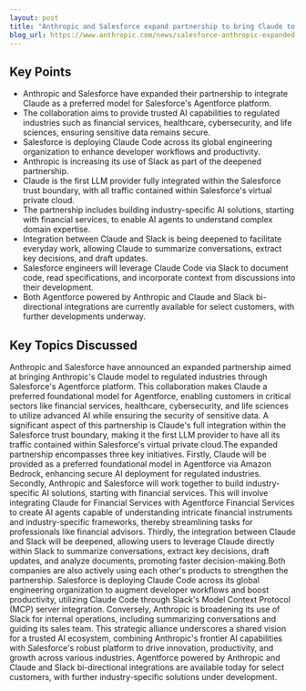 ```yaml
---
layout: post 
title: "Anthropic and Salesforce expand partnership to bring Claude to regulated industries"
blog_url: https://www.anthropic.com/news/salesforce-anthropic-expanded-partnership?utm_source=tldrai 
---
```




## Key Points

- Anthropic and Salesforce have expanded their partnership to integrate Claude as a preferred model for Salesforce's Agentforce platform.
- The collaboration aims to provide trusted AI capabilities to regulated industries such as financial services, healthcare, cybersecurity, and life sciences, ensuring sensitive data remains secure.
- Salesforce is deploying Claude Code across its global engineering organization to enhance developer workflows and productivity.
- Anthropic is increasing its use of Slack as part of the deepened partnership.
- Claude is the first LLM provider fully integrated within the Salesforce trust boundary, with all traffic contained within Salesforce's virtual private cloud.
- The partnership includes building industry-specific AI solutions, starting with financial services, to enable AI agents to understand complex domain expertise.
- Integration between Claude and Slack is being deepened to facilitate everyday work, allowing Claude to summarize conversations, extract key decisions, and draft updates.
- Salesforce engineers will leverage Claude Code via Slack to document code, read specifications, and incorporate context from discussions into their development.
- Both Agentforce powered by Anthropic and Claude and Slack bi-directional integrations are currently available for select customers, with further developments underway.

## Key Topics Discussed

Anthropic and Salesforce have announced an expanded partnership aimed at bringing Anthropic's Claude model to regulated industries through Salesforce's Agentforce platform. This collaboration makes Claude a preferred foundational model for Agentforce, enabling customers in critical sectors like financial services, healthcare, cybersecurity, and life sciences to utilize advanced AI while ensuring the security of sensitive data. A significant aspect of this partnership is Claude's full integration within the Salesforce trust boundary, making it the first LLM provider to have all its traffic contained within Salesforce's virtual private cloud.The expanded partnership encompasses three key initiatives. Firstly, Claude will be provided as a preferred foundational model in Agentforce via Amazon Bedrock, enhancing secure AI deployment for regulated industries. Secondly, Anthropic and Salesforce will work together to build industry-specific AI solutions, starting with financial services. This will involve integrating Claude for Financial Services with Agentforce Financial Services to create AI agents capable of understanding intricate financial instruments and industry-specific frameworks, thereby streamlining tasks for professionals like financial advisors. Thirdly, the integration between Claude and Slack will be deepened, allowing users to leverage Claude directly within Slack to summarize conversations, extract key decisions, draft updates, and analyze documents, promoting faster decision-making.Both companies are also actively using each other's products to strengthen the partnership. Salesforce is deploying Claude Code across its global engineering organization to augment developer workflows and boost productivity, utilizing Claude Code through Slack's Model Context Protocol (MCP) server integration. Conversely, Anthropic is broadening its use of Slack for internal operations, including summarizing conversations and guiding its sales team. This strategic alliance underscores a shared vision for a trusted AI ecosystem, combining Anthropic's frontier AI capabilities with Salesforce's robust platform to drive innovation, productivity, and growth across various industries. Agentforce powered by Anthropic and Claude and Slack bi-directional integrations are available today for select customers, with further industry-specific solutions under development.

